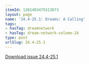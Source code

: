 ```yaml
---
itemId: 1201403475513873
layout: page
name: '24.4-25.1: Dreams: A Calling'
tags:
- hasTag: dreamnetwork
- hasTag: dream-network-volume-24
type: post
urlSlug: 24.4-25.1
---
```

<a href="files/pdfs/Volume_24/24.4-25.1_dreams_a_calling.pdf" download="">Download issue 24.4-25.1</a>
